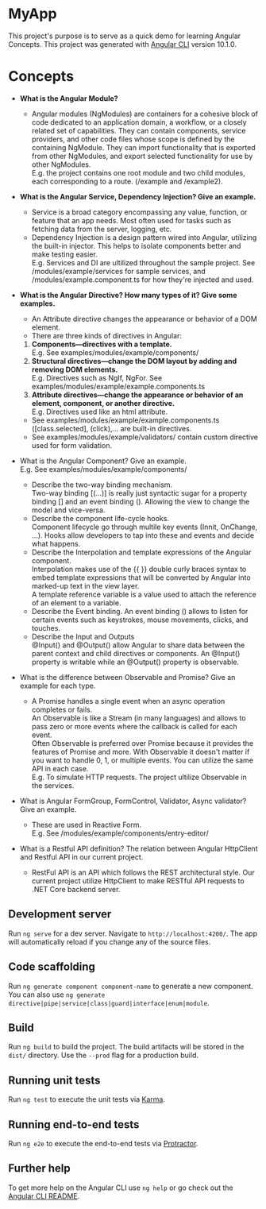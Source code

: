 # MyApp

This project's purpose is to serve as a quick demo for learning Angular Concepts.
This project was generated with [Angular CLI](https://github.com/angular/angular-cli) version 10.1.0.

# Concepts

- **What is the Angular Module?**
  + Angular modules (NgModules) are containers for a cohesive block of code dedicated to an application domain, a workflow, or a closely related set of capabilities. They can contain components, service providers, and other code files whose scope is defined by the containing NgModule. They can import functionality that is exported from other NgModules, and export selected functionality for use by other NgModules.  
  E.g. the project contains one root module and two child modules, each corresponding to a route. (/example and /example2).  
  
- **What is the Angular Service, Dependency Injection? Give an example.**
  + Service is a broad category encompassing any value, function, or feature that an app needs. Most often used for tasks such as fetching data from the server, logging, etc.  
  + Dependency Injection is a design pattern wired into Angular, utilizing the built-in injector. This helps to isolate components better and make testing easier.  
  E.g. Services and DI are ultilized throughout the sample project. See /modules/example/services for sample services, and /modules/example.component.ts for how they're injected and used.  
  
- **What is the Angular Directive? How many types of it? Give some examples.**
  + An Attribute directive changes the appearance or behavior of a DOM element.  
  + There are three kinds of directives in Angular:  
  1. **Components—directives with a template.**  
    E.g. See examples/modules/example/components/  
  2.  **Structural directives—change the DOM layout by adding and removing DOM elements.**  
    E.g. Directives such as NgIf, NgFor. See examples/modules/example/example.components.ts  
  3. **Attribute directives—change the appearance or behavior of an element, component, or another directive.**  
    E.g. Directives used like an html attribute.  
    + See examples/modules/example/example.components.ts ([class.selected], (click),... are built-in directives.  
    + See examples/modules/example/validators/ contain custom directive used for form validation.  
  
- What is the Angular Component? Give an example.  
    E.g. See examples/modules/example/components/
    + Describe the two-way binding mechanism.  
    Two-way binding [(...)] is really just syntactic sugar for a property binding [] and an event binding (). Allowing the view to change the model and vice-versa.  
    + Describe the component life-cycle hooks.  
    Component lifecycle go through multile key events (Innit, OnChange, ...). Hooks allow developers to tap into these and events and decide what happens.  
    + Describe the Interpolation and template expressions of the Angular component.  
    Interpolation makes use of the {{ }} double curly braces syntax to embed template expressions that will be converted by Angular into marked-up text in the view layer.  
    A template reference variable is a value used to attach the reference of an element to a variable.  
    + Describe the Event binding.
    An event binding () allows to listen for certain events such as keystrokes, mouse movements, clicks, and touches.  
    + Describe the Input and Outputs  
    @Input() and @Output() allow Angular to share data between the parent context and child directives or components. An @Input() property is writable while an @Output() property is observable.  
    
- What is the difference between Observable and Promise? Give an example for each type.  
  + A Promise handles a single event when an async operation completes or fails.  
An Observable is like a Stream (in many languages) and allows to pass zero or more events where the callback is called for each event.  
Often Observable is preferred over Promise because it provides the features of Promise and more. With Observable it doesn't matter if you want to handle 0, 1, or multiple events. You can utilize the same API in each case.  
  E.g. To simulate HTTP requests. The project ultilize Observable in the services.  
  
- What is Angular FormGroup, FormControl, Validator, Async validator? Give an example.  
  + These are used in Reactive Form.  
  E.g. See /modules/example/components/entry-editor/

- What is a Restful API definition? The relation between Angular HttpClient and Restful API in our current project.  
  + RestFul API is an API which follows the REST architectural style. Our current project utilize HttpClient to make RESTful API requests to .NET Core backend server.  

## Development server

Run `ng serve` for a dev server. Navigate to `http://localhost:4200/`. The app will automatically reload if you change any of the source files.

## Code scaffolding

Run `ng generate component component-name` to generate a new component. You can also use `ng generate directive|pipe|service|class|guard|interface|enum|module`.

## Build

Run `ng build` to build the project. The build artifacts will be stored in the `dist/` directory. Use the `--prod` flag for a production build.

## Running unit tests

Run `ng test` to execute the unit tests via [Karma](https://karma-runner.github.io).

## Running end-to-end tests

Run `ng e2e` to execute the end-to-end tests via [Protractor](http://www.protractortest.org/).

## Further help

To get more help on the Angular CLI use `ng help` or go check out the [Angular CLI README](https://github.com/angular/angular-cli/blob/master/README.md).
